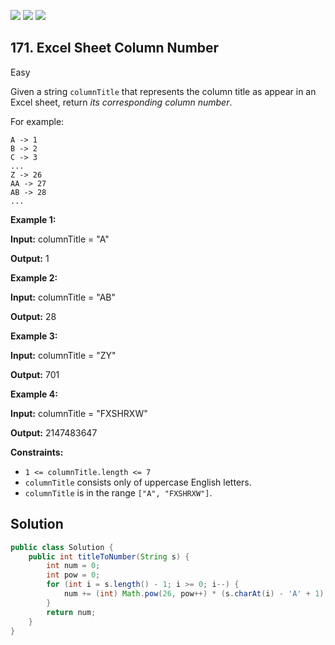 [![](https://img.shields.io/github/stars/javadev/LeetCode-in-Java?label=Stars&style=flat-square)](https://github.com/javadev/LeetCode-in-Java)
[![](https://img.shields.io/github/forks/javadev/LeetCode-in-Java?label=Fork%20me%20on%20GitHub%20&style=flat-square)](https://github.com/javadev/LeetCode-in-Java/fork)
[![](https://img.shields.io/badge/-LeetCode%20in%20Kotlin-blue?style=flat-square)](https://github.com/javadev/LeetCode-in-Kotlin)

## 171\. Excel Sheet Column Number

Easy

Given a string `columnTitle` that represents the column title as appear in an Excel sheet, return _its corresponding column number_.

For example:

    A -> 1
    B -> 2
    C -> 3
    ...
    Z -> 26
    AA -> 27
    AB -> 28
    ... 

**Example 1:**

**Input:** columnTitle = "A"

**Output:** 1 

**Example 2:**

**Input:** columnTitle = "AB"

**Output:** 28 

**Example 3:**

**Input:** columnTitle = "ZY"

**Output:** 701 

**Example 4:**

**Input:** columnTitle = "FXSHRXW"

**Output:** 2147483647 

**Constraints:**

*   `1 <= columnTitle.length <= 7`
*   `columnTitle` consists only of uppercase English letters.
*   `columnTitle` is in the range `["A", "FXSHRXW"]`.

## Solution

```java
public class Solution {
    public int titleToNumber(String s) {
        int num = 0;
        int pow = 0;
        for (int i = s.length() - 1; i >= 0; i--) {
            num += (int) Math.pow(26, pow++) * (s.charAt(i) - 'A' + 1);
        }
        return num;
    }
}
```